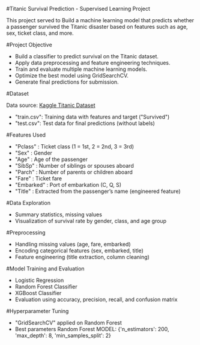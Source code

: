 #Titanic Survival Prediction - Supervised Learning Project

This project served to Build a machine learning model that predicts whether a passenger survived the Titanic disaster based on features such as age, sex, ticket class, and more.

#Project Objective

- Build a classifier to predict survival on the Titanic dataset.
- Apply data preprocessing and feature engineering techniques.
- Train and evaluate multiple machine learning models.
- Optimize the best model using GridSearchCV.
- Generate final predictions for submission.

#Dataset

Data source: [Kaggle Titanic Dataset](https://www.kaggle.com/competitions/titanic/data)

- "train.csv": Training data with features and target ("Survived")
- "test.csv": Test data for final predictions (without labels)

#Features Used

- "Pclass" : Ticket class (1 = 1st, 2 = 2nd, 3 = 3rd)
- "Sex" : Gender
- "Age" : Age of the passenger
- "SibSp" : Number of siblings or spouses aboard
- "Parch" : Number of parents or children aboard
- "Fare" : Ticket fare
- "Embarked" : Port of embarkation (C, Q, S)
- "Title" : Extracted from the passenger’s name (engineered feature)

#Data Exploration
- Summary statistics, missing values
- Visualization of survival rate by gender, class, and age group

#Preprocessing
- Handling missing values (age, fare, embarked)
- Encoding categorical features (sex, embarked, title)
- Feature engineering (title extraction, column cleaning)

#Model Training and Evaluation
- Logistic Regression
- Random Forest Classifier
- XGBoost Classifier
- Evaluation using accuracy, precision, recall, and confusion matrix

#Hyperparameter Tuning
- "GridSearchCV" applied on Random Forest
- Best parameters Random Forest MODEL:
  {'n_estimators': 200, 'max_depth': 8, 'min_samples_split': 2}